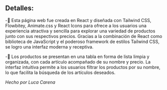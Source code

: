 ## Detalles:

-🔧 Esta página web fue creada en React y diseñada con Tailwind CSS, Flowbitey, Animate.css y React Icons para ofrece a los usuarios una experiencia atractiva y sencilla para explorar una variedad de productos junto con sus respectivos precios. Gracias a la combinación de React como biblioteca de JavaScript y el poderoso framework de estilos Tailwind CSS, se logro una interfaz moderna y receptiva.

-🎯 Los productos se presentan en una tabla en forma de lista limpia y organizada, con cada artículo acompañado de su nombre y precio. La interfaz intuitiva permite a los usuarios filtrar los productos por su nombre, lo que facilita la búsqueda de los artículos deseados.

_Hecho por Luca Carena_
